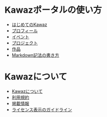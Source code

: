 # Kawazポータルの使い方

- [はじめてのKawaz](/helps/welcome/)
- [プロフィール](/helps/profile/)
- [イベント](/helps/event/)
- [プロジェクト](/helps/project/)
- [作品](/helps/products/)
- [Markdown記法の書き方](/helps/markdown/)

# Kawazについて

- [Kawazについて](/about/)
- [利用規約](/rules/)
- [掲載情報](/published/)
- [ライセンス表示のガイドライン](/guideline/credits/)


<!--
## 運営メンバー向け

- [お知らせ](/helps/announcement)
- [会員登録の認証](/helps/registration)
-->